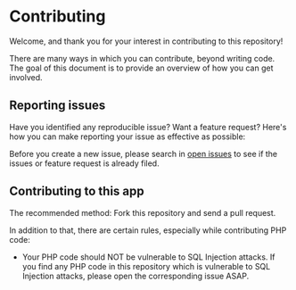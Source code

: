 # Contributing

Welcome, and thank you for your interest in contributing to this repository!

There are many ways in which you can contribute, beyond writing code. The goal of this document is to provide an overview of how you can get involved.

## Reporting issues

Have you identified any reproducible issue? Want a feature request? Here's how you can make reporting your issue as effective as possible:

Before you create a new issue, please search in [open issues](https://github.com/BurraAbhishek/VirtualElections/issues) to see if the issues or feature request is already filed.

## Contributing to this app

The recommended method: Fork this repository and send a pull request.

In addition to that, there are certain rules, especially while contributing PHP code:
- Your PHP code should NOT be vulnerable to SQL Injection attacks. If you find any PHP code in this repository which is vulnerable to SQL Injection attacks, please open the corresponding issue ASAP.
